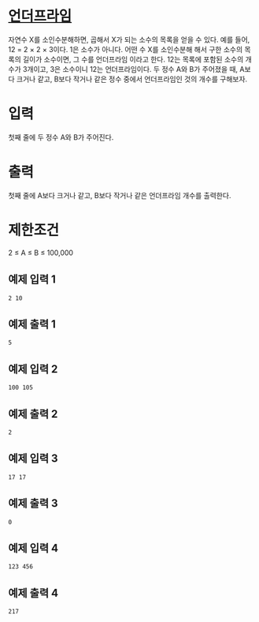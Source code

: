 # [언더프라임](https://www.acmicpc.net/problem/1124)

자연수 X를 소인수분해하면, 곱해서 X가 되는 소수의 목록을 얻을 수 있다. 예를 들어, 12 = 2 × 2 × 3이다. 1은 소수가 아니다.
어떤 수 X를 소인수분해 해서 구한 소수의 목록의 길이가 소수이면, 그 수를 언더프라임 이라고 한다. 12는 목록에 포함된 소수의 개수가 3개이고, 3은 소수이니 12는 언더프라임이다.
두 정수 A와 B가 주어졌을 때, A보다 크거나 같고, B보다 작거나 같은 정수 중에서 언더프라임인 것의 개수를 구해보자.

# 입력


첫째 줄에 두 정수 A와 B가 주어진다.

# 출력


첫째 줄에 A보다 크거나 같고, B보다 작거나 같은 언더프라임 개수를 출력한다.

# 제한조건

2 ≤ A ≤ B ≤ 100,000

## 예제 입력 1

```
2 10
```

## 예제 출력 1

```
5
```

## 예제 입력 2

```
100 105
```

## 예제 출력 2

```
2
```

## 예제 입력 3

```
17 17
```

## 예제 출력 3

```
0
```

## 예제 입력 4

```
123 456
```

## 예제 출력 4

```
217
```

